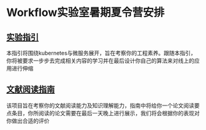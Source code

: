 # Workflow实验室暑期夏令营安排

## [实验指引](实验指引.md)

本指引将围绕kubernetes与微服务展开，旨在考察你的工程素养。跟随本指引，你将被要求一步步去完成相关内容的学习并在最后设计你自己的算法来对线上的应用进行伸缩

## [文献阅读指南](文献阅读指南.md)

该项目旨在考察你的文献阅读能力及知识理解能力，指南中将给你一个论文阅读要点条目，你所阅读的论文需要在最后一天晚上进行展示，我们将会根据你的表现对你做出合适的评价
